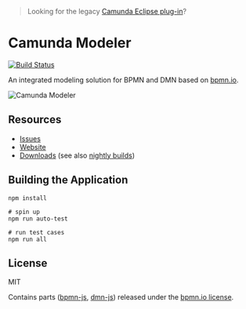> Looking for the legacy [Camunda Eclipse plug-in](https://github.com/camunda/camunda-eclipse-plugin)?


# Camunda Modeler

[![Build Status](https://travis-ci.org/camunda/camunda-modeler.svg?branch=master)](https://travis-ci.org/camunda/camunda-modeler)

An integrated modeling solution for BPMN and DMN based on [bpmn.io](http://bpmn.io).

![Camunda Modeler](https://raw.githubusercontent.com/camunda/camunda-modeler/master/docs/screenshot.png)


## Resources

* [Issues](https://github.com/camunda/camunda-modeler/issues)
* [Website](http://camunda.org/bpmn/tool)
* [Downloads](http://camunda.org/release/camunda-modeler) (see also [nightly builds](http://camunda.org/release/camunda-modeler/nightly))


## Building the Application

```
npm install

# spin up
npm run auto-test

# run test cases
npm run all
```


## License

MIT

Contains parts ([bpmn-js](https://github.com/bpmn-io/bpmn-js), [dmn-js](https://github.com/bpmn-io/dmn-js)) released under the [bpmn.io license](http://bpmn.io/license).
